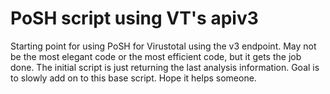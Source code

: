 # PoSH script using VT's apiv3

Starting point for using PoSH for Virustotal using the v3 endpoint. May not be the most elegant code or the most efficient code, but it gets the job done. The initial script is just returning the last analysis information. Goal is to slowly add on to this base script. Hope it helps someone.

